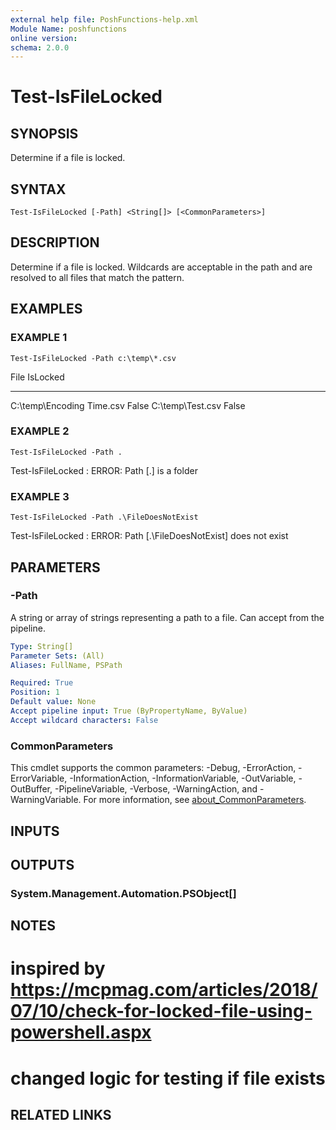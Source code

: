 ```yaml
---
external help file: PoshFunctions-help.xml
Module Name: poshfunctions
online version:
schema: 2.0.0
---
```


# Test-IsFileLocked

## SYNOPSIS
Determine if a file is locked.

## SYNTAX

```
Test-IsFileLocked [-Path] <String[]> [<CommonParameters>]
```

## DESCRIPTION
Determine if a file is locked.
Wildcards are acceptable in the path and are
resolved to all files that match the pattern.

## EXAMPLES

### EXAMPLE 1
```
Test-IsFileLocked -Path c:\temp\*.csv
```

File                      IsLocked
----                      --------
C:\temp\Encoding Time.csv    False
C:\temp\Test.csv             False

### EXAMPLE 2
```
Test-IsFileLocked -Path .
```

Test-IsFileLocked : ERROR: Path \[.\] is a folder

### EXAMPLE 3
```
Test-IsFileLocked -Path .\FileDoesNotExist
```

Test-IsFileLocked : ERROR: Path \[.\FileDoesNotExist\] does not exist

## PARAMETERS

### -Path
A string or array of strings representing a path to a file.
Can accept from the pipeline.

```yaml
Type: String[]
Parameter Sets: (All)
Aliases: FullName, PSPath

Required: True
Position: 1
Default value: None
Accept pipeline input: True (ByPropertyName, ByValue)
Accept wildcard characters: False
```

### CommonParameters
This cmdlet supports the common parameters: -Debug, -ErrorAction, -ErrorVariable, -InformationAction, -InformationVariable, -OutVariable, -OutBuffer, -PipelineVariable, -Verbose, -WarningAction, and -WarningVariable. For more information, see [about_CommonParameters](http://go.microsoft.com/fwlink/?LinkID=113216).

## INPUTS

## OUTPUTS

### System.Management.Automation.PSObject[]
## NOTES
# inspired by https://mcpmag.com/articles/2018/07/10/check-for-locked-file-using-powershell.aspx
# changed logic for testing if file exists

## RELATED LINKS

